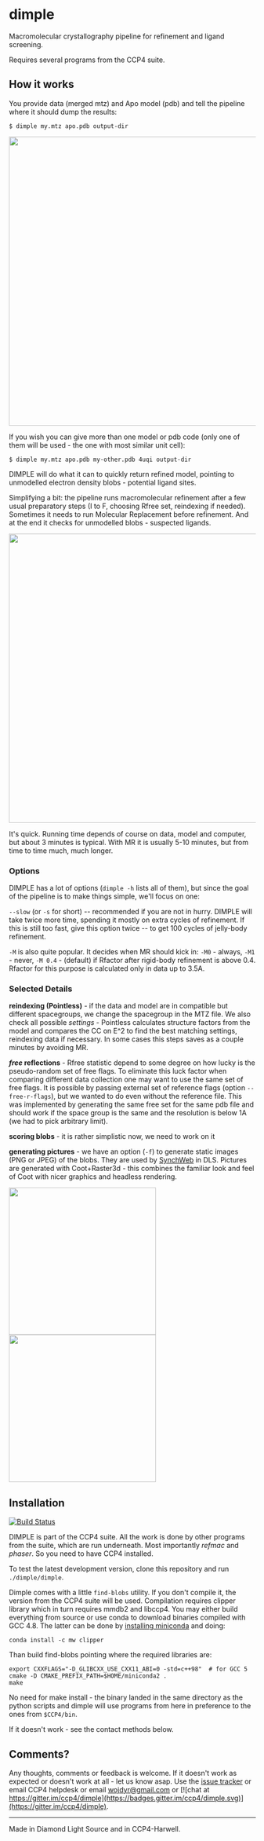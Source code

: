 # dimple
Macromolecular crystallography pipeline for refinement and ligand screening.

Requires several programs from the CCP4 suite.

## How it works ##

You provide data (merged mtz) and Apo model (pdb) and tell the pipeline
where it should dump the results:

    $ dimple my.mtz apo.pdb output-dir
    
<a href="https://asciinema.org/a/awgcb045doxjstods15xfqi1r" target="_blank"><img src="https://asciinema.org/a/awgcb045doxjstods15xfqi1r.png" width="589px"/></a>

If you wish you can give more than one model or pdb code
(only one of them will be used - the one with most similar unit cell):

    $ dimple my.mtz apo.pdb my-other.pdb 4uqi output-dir

DIMPLE will do what it can to quickly return refined model,
pointing to unmodelled electron density blobs - potential ligand sites.

Simplifying a bit:
the pipeline runs macromolecular refinement after a few usual
preparatory steps (I to F, choosing Rfree set, reindexing if needed).
Sometimes it needs to run Molecular Replacement before refinement.
And at the end it checks for unmodelled blobs - suspected ligands.

<a href="https://asciinema.org/a/awg0n6qr6ez14oe8ugverg4bb" target="_blank"><img src="https://asciinema.org/a/awg0n6qr6ez14oe8ugverg4bb.png" width="589px"/></a>

It's quick. Running time depends of course on data, model and computer,
but about 3 minutes is typical. With MR it is usually 5-10 minutes,
but from time to time much, much longer.

### Options ###

DIMPLE has a lot of options (`dimple -h` lists all of them),
but since the goal of the pipeline is to make things simple,
we'll focus on one:

 `--slow` (or `-s` for short) -- recommended if you are not in hurry.
DIMPLE will take twice more time, spending it mostly on extra cycles
of refinement. If this is still too fast, give this option twice --
to get 100 cycles of jelly-body refinement.

`-M` is also quite popular. It decides when MR should kick in:
`-M0` - always, `-M1` - never, `-M 0.4` - (default) if Rfactor after
rigid-body refinement is above 0.4. Rfactor for this purpose
is calculated only in data up to 3.5A.

### Selected Details ###

**reindexing (Pointless)** - if the data and model are in compatible
but different spacegroups, we change the spacegroup in the MTZ file.
We also check all possible _settings_ - Pointless calculates structure
factors from the model and compares the CC on E^2 to find the best
matching settings, reindexing data if necessary.
In some cases this steps saves as a couple minutes by avoiding MR.

**_free_ reflections** -
Rfree statistic depend to some degree on how lucky is the pseudo-random
set of free flags. To eliminate this luck factor when comparing
different data collection one may want to use the same set of free
flags. It is possible by passing external set of reference flags
(option `--free-r-flags`), but we wanted to do even without the
reference file. This was implemented by generating the same free set
for the same pdb file and should work if the space group is the same
and the resolution is below 1A (we had to pick arbitrary limit).

**scoring blobs** - it is rather simplistic now, we need to work on it

**generating pictures** - we have an option (`-f`) to generate static
images (PNG or JPEG) of the blobs. They are used by
[SynchWeb](https://github.com/DiamondLightSource/SynchWeb) in DLS.
Pictures are generated with Coot+Raster3d - this combines
the familiar look and feel of Coot with nicer graphics and headless
rendering.

<img src="http://i.imgur.com/cTDWIzK.png" width="300px"/>
<img src="http://i.imgur.com/e61cB7G.png" width="300px"/>


## Installation ##

[![Build Status](https://travis-ci.org/ccp4/dimple.svg?branch=master)
](https://travis-ci.org/ccp4/dimple)

DIMPLE is part of the CCP4 suite. All the work is done
by other programs from the suite, which are run underneath.
Most importantly _refmac_ and _phaser_.
So you need to have CCP4 installed.

To test the latest development version, clone this repository
and run `./dimple/dimple`.

Dimple comes with a little `find-blobs` utility.
If you don't compile it, the version from the CCP4 suite will be used.
Compilation requires clipper library which in turn requires mmdb2 and libccp4.
You may either build everything from source or use conda to download binaries
compiled with GCC 4.8. The latter can be done by
[installing miniconda](http://conda.pydata.org/miniconda.html)
and doing:

    conda install -c mw clipper

Than build find-blobs pointing where the required libraries are:

    export CXXFLAGS="-D_GLIBCXX_USE_CXX11_ABI=0 -std=c++98"  # for GCC 5
    cmake -D CMAKE_PREFIX_PATH=$HOME/miniconda2 .
    make

No need for make install - the binary landed in the same directory
as the python scripts and dimple will use programs from here
in preference to the ones from `$CCP4/bin`.

If it doesn't work - see the contact methods below.

## Comments? ##

Any thoughts, comments or feedback is welcome.
If it doesn't work as expected or doesn't work at all - let us know asap.
Use the [issue tracker](https://github.com/ccp4/dimple/issues) or
email CCP4 helpdesk or
email wojdyr@gmail.com or
[![chat at https://gitter.im/ccp4/dimple](https://badges.gitter.im/ccp4/dimple.svg)](https://gitter.im/ccp4/dimple).

---

Made in Diamond Light Source and in CCP4-Harwell.
